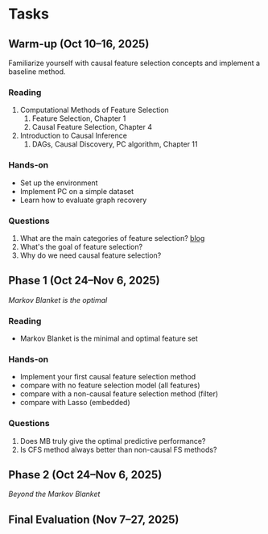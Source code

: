 # Tasks

## Warm-up (Oct 10–16, 2025)

Familiarize yourself with causal feature selection concepts and implement a baseline method.

### Reading

1. Computational Methods of Feature Selection
   1. Feature Selection, Chapter 1
   2. Causal Feature Selection, Chapter 4
2. Introduction to Causal Inference
   1. DAGs, Causal Discovery, PC algorithm, Chapter 11

### Hands-on

- Set up the environment
- Implement PC on a simple dataset
- Learn how to evaluate graph recovery

### Questions

1. What are the main categories of feature selection? [blog](https://sebastianraschka.com/faq/docs/feature_sele_categories.html)
2. What's the goal of feature selection?
3. Why do we need causal feature selection?

## Phase 1 (Oct 24–Nov 6, 2025)

*Markov Blanket is the optimal*

### Reading

- Markov Blanket is the minimal and optimal feature set

### Hands-on

- Implement your first causal feature selection method
- compare with no feature selection model (all features)
- compare with a non-causal feature selection method (filter)
- compare with Lasso (embedded)

### Questions

1. Does MB truly give the optimal predictive performance?
2. Is CFS method always better than non-causal FS methods?

## Phase 2 (Oct 24–Nov 6, 2025)

*Beyond the Markov Blanket*

## Final Evaluation (Nov 7–27, 2025)
